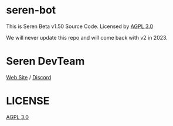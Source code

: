 # seren-bot

This is Seren Beta v1.50 Source Code. Licensed by [AGPL 3.0](https://github.com/Seren-DevTeam/seren-bot/blob/main/LICENSE.md)

We will never update this repo and will come back with v2 in 2023.

# Seren DevTeam
[Web Site](https://seren-bot.com/developers) / 
[Discord](https://discord.gg/TDuC6dGDTa)

# LICENSE
[AGPL 3.0](https://github.com/Seren-DevTeam/seren-bot/blob/main/LICENSE.md)
